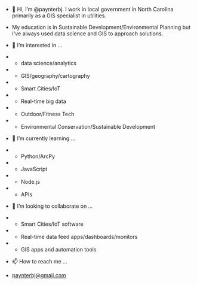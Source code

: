 - 👋 Hi, I’m @paynterbj. I work in local government in North Carolina primarily as a GIS specialist in utilities. 
- My education is in Sustainable Development/Environmental Planning but I've always used data science and GIS to approach solutions. 

- 👀 I’m interested in ...
-   - data science/analytics
-   - GIS/geography/cartography
-   - Smart Cities/IoT
-   - Real-time big data
-   - Outdoor/Fitness Tech
-   - Environmental Conservation/Sustainable Development

- 🌱 I’m currently learning ...
-   - Python/ArcPy
-   - JavaScript
-   - Node.js
-   - APIs
  
- 💞️ I’m looking to collaborate on ...
-    - Smart Cities/IoT software
-    - Real-time data feed apps/dashboards/monitors
-    - GIS apps and automation tools
  
- 📫 How to reach me ...
-   paynterbj@gmail.com
  


